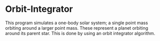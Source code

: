 # Orbit-Integrator
This program simulates a one-body solar system; a single point mass orbiting around a larger point mass.
These represent a planet orbiting around its parent star. This is done by using an orbit
 integrator algorithm.